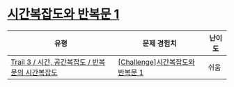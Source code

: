 # [시간복잡도와 반복문 1](https://https://en.codetree.ai/trails/complete/curated-cards/challenge-time-complexity-and-for-loop-1)

|유형|문제 경험치|난이도|
|---|---|---|
|[Trail 3 / 시간, 공간복잡도 / 반복문의 시간복잡도](https://https://en.codetree.ai/trail-info/novice-high/)|[[Challenge]시간복잡도와 반복문 1](https://https://en.codetree.ai/trails/complete/curated-cards/challenge-time-complexity-and-for-loop-1/)|쉬움|

